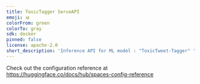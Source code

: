 ```yaml
---
title: ToxicTagger ServeAPI
emoji: 📊
colorFrom: green
colorTo: gray
sdk: docker
pinned: false
license: apache-2.0
short_description: 'Inference API for ML model : "ToxicTweet-Tagger" '
---
```


Check out the configuration reference at https://huggingface.co/docs/hub/spaces-config-reference
